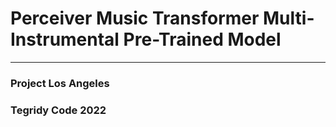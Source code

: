 # Perceiver Music Transformer Multi-Instrumental Pre-Trained Model

***

### Project Los Angeles
### Tegridy Code 2022

